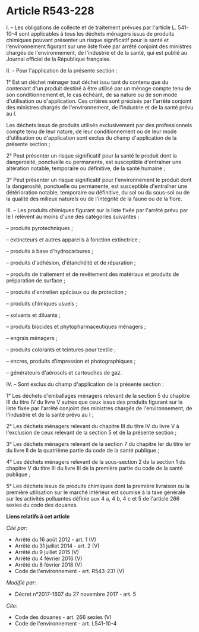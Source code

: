 # Article R543-228

I. – Les obligations de collecte et de traitement prévues par l'article L. 541-10-4 sont applicables à tous les déchets
ménagers issus de produits chimiques pouvant présenter un risque significatif pour la santé et l'environnement figurant sur
une liste fixée par arrêté conjoint des ministres chargés de l'environnement, de l'industrie et de la santé, qui est publié
au Journal officiel de la République française. 

II. – Pour l'application de la présente section : 

1° Est un déchet ménager tout déchet issu tant du contenu que du contenant d'un produit destiné à être utilisé par un ménage
compte tenu de son conditionnement et, le cas échéant, de sa nature ou de son mode d'utilisation ou d'application. Ces
critères sont précisés par l'arrêté conjoint des ministres chargés de l'environnement, de l'industrie et de la santé prévu au
I. 

Les déchets issus de produits utilisés exclusivement par des professionnels compte tenu de leur nature, de leur
conditionnement ou de leur mode d'utilisation ou d'application sont exclus du champ d'application de la présente section ; 

2° Peut présenter un risque significatif pour la santé le produit dont la dangerosité, ponctuelle ou permanente, est
susceptible d'entraîner une altération notable, temporaire ou définitive, de la santé humaine ; 

3° Peut présenter un risque significatif pour l'environnement le produit dont la dangerosité, ponctuelle ou permanente, est
susceptible d'entraîner une détérioration notable, temporaire ou définitive, du sol ou du sous-sol ou de la qualité des
milieux naturels ou de l'intégrité de la faune ou de la flore. 

III. – Les produits chimiques figurant sur la liste fixée par l'arrêté prévu par le I relèvent au moins d'une des catégories
suivantes : 

– produits pyrotechniques ; 

– extincteurs et autres appareils à fonction extinctrice ; 

– produits à base d'hydrocarbures ; 

– produits d'adhésion, d'étanchéité et de réparation ; 

– produits de traitement et de revêtement des matériaux et produits de préparation de surface ; 

– produits d'entretien spéciaux ou de protection ; 

– produits chimiques usuels ; 

– solvants et diluants ; 

– produits biocides et phytopharmaceutiques ménagers ; 

– engrais ménagers ; 

– produits colorants et teintures pour textile ; 

– encres, produits d'impression et photographiques ; 

– générateurs d'aérosols et cartouches de gaz. 

IV. – Sont exclus du champ d'application de la présente section : 

1° Les déchets d'emballages ménagers relevant de la section 5 du chapitre III du titre IV du livre V autres que ceux issus
des produits figurant sur la liste fixée par l'arrêté conjoint des ministres chargés de l'environnement, de l'industrie et de
la santé prévu au I ; 

2° Les déchets ménagers relevant du chapitre III du titre IV du livre V à l'exclusion de ceux relevant de la section 5 et de
la présente section ; 

3° Les déchets ménagers relevant de la section 7 du chapitre Ier du titre Ier du livre II de la quatrième partie du code de
la santé publique ; 

4° Les déchets ménagers relevant de la sous-section 2 de la section 1 du chapitre V du titre III du livre III de la première
partie du code de la santé publique ; 

5° Les déchets issus de produits chimiques dont la première livraison ou la première utilisation sur le marché intérieur est
soumise à la taxe générale sur les activités polluantes définie aux 4 a, 4 b, 4 c et 5 de l'article 266 sexies du code des
douanes.

**Liens relatifs à cet article**

_Cité par_:

  - Arrêté du 16 août 2012 - art. 1 (V)
  - Arrêté du 31 juillet 2014 - art. 2 (V)
  - Arrêté du 9 juillet 2015 (V)
  - Arrêté du 4 février 2016 (V)
  - Arrêté du 8 février 2018 (V)
  - Code de l'environnement - art. R543-231 (V)

_Modifié par_:

  - Décret n°2017-1607 du 27 novembre 2017 - art. 5

_Cite_:

  - Code des douanes - art. 266 sexies (V)
  - Code de l'environnement - art. L541-10-4

